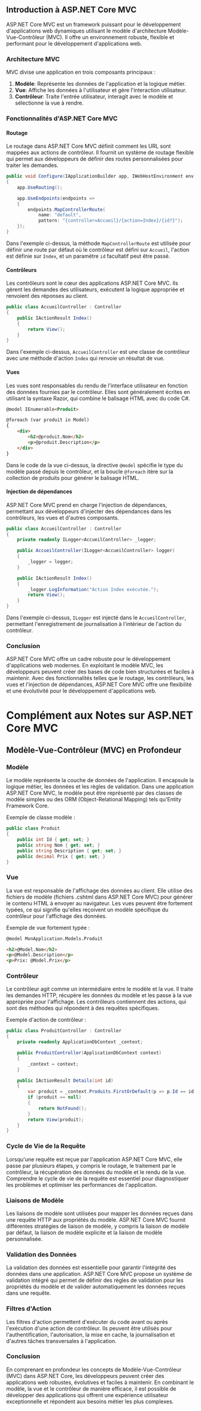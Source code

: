 ## Introduction à ASP.NET Core MVC

ASP.NET Core MVC est un framework puissant pour le développement d'applications web dynamiques utilisant le modèle d'architecture Modèle-Vue-Contrôleur (MVC). Il offre un environnement robuste, flexible et performant pour le développement d'applications web.

### Architecture MVC

MVC divise une application en trois composants principaux :

1. **Modèle**: Représente les données de l'application et la logique métier.
2. **Vue**: Affiche les données à l'utilisateur et gère l'interaction utilisateur.
3. **Contrôleur**: Traite l'entrée utilisateur, interagit avec le modèle et sélectionne la vue à rendre.

### Fonctionnalités d'ASP.NET Core MVC

#### Routage

Le routage dans ASP.NET Core MVC définit comment les URL sont mappées aux actions de contrôleur. Il fournit un système de routage flexible qui permet aux développeurs de définir des routes personnalisées pour traiter les demandes.

```csharp
public void Configure(IApplicationBuilder app, IWebHostEnvironment env)
{
    app.UseRouting();

    app.UseEndpoints(endpoints =>
    {
        endpoints.MapControllerRoute(
            name: "default",
            pattern: "{controller=Accueil}/{action=Index}/{id?}");
    });
}
```

Dans l'exemple ci-dessus, la méthode `MapControllerRoute` est utilisée pour définir une route par défaut où le contrôleur est défini sur `Accueil`, l'action est définie sur `Index`, et un paramètre `id` facultatif peut être passé.

#### Contrôleurs

Les contrôleurs sont le cœur des applications ASP.NET Core MVC. Ils gèrent les demandes des utilisateurs, exécutent la logique appropriée et renvoient des réponses au client.

```csharp
public class AccueilController : Controller
{
    public IActionResult Index()
    {
        return View();
    }
}
```

Dans l'exemple ci-dessus, `AccueilController` est une classe de contrôleur avec une méthode d'action `Index` qui renvoie un résultat de vue.

#### Vues

Les vues sont responsables du rendu de l'interface utilisateur en fonction des données fournies par le contrôleur. Elles sont généralement écrites en utilisant la syntaxe Razor, qui combine le balisage HTML avec du code C#.

```html
@model IEnumerable<Produit>

@foreach (var produit in Model)
{
    <div>
        <h2>@produit.Nom</h2>
        <p>@produit.Description</p>
    </div>
}
```

Dans le code de la vue ci-dessus, la directive `@model` spécifie le type du modèle passé depuis le contrôleur, et la boucle `@foreach` itère sur la collection de produits pour générer le balisage HTML.

#### Injection de dépendances

ASP.NET Core MVC prend en charge l'injection de dépendances, permettant aux développeurs d'injecter des dépendances dans les contrôleurs, les vues et d'autres composants.

```csharp
public class AccueilController : Controller
{
    private readonly ILogger<AccueilController> _logger;

    public AccueilController(ILogger<AccueilController> logger)
    {
        _logger = logger;
    }

    public IActionResult Index()
    {
        _logger.LogInformation("Action Index exécutée.");
        return View();
    }
}
```

Dans l'exemple ci-dessus, `ILogger` est injecté dans le `AccueilController`, permettant l'enregistrement de journalisation à l'intérieur de l'action du contrôleur.

### Conclusion

ASP.NET Core MVC offre un cadre robuste pour le développement d'applications web modernes. En exploitant le modèle MVC, les développeurs peuvent créer des bases de code bien structurées et faciles à maintenir. Avec des fonctionnalités telles que le routage, les contrôleurs, les vues et l'injection de dépendances, ASP.NET Core MVC offre une flexibilité et une évolutivité pour le développement d'applications web.




# Complément aux Notes sur ASP.NET Core MVC

## Modèle-Vue-Contrôleur (MVC) en Profondeur

### Modèle

Le modèle représente la couche de données de l'application. Il encapsule la logique métier, les données et les règles de validation. Dans une application ASP.NET Core MVC, le modèle peut être représenté par des classes de modèle simples ou des ORM (Object-Relational Mapping) tels qu'Entity Framework Core.

Exemple de classe modèle :

```csharp
public class Produit
{
    public int Id { get; set; }
    public string Nom { get; set; }
    public string Description { get; set; }
    public decimal Prix { get; set; }
}
```

### Vue

La vue est responsable de l'affichage des données au client. Elle utilise des fichiers de modèle (fichiers .cshtml dans ASP.NET Core MVC) pour générer le contenu HTML à envoyer au navigateur. Les vues peuvent être fortement typées, ce qui signifie qu'elles reçoivent un modèle spécifique du contrôleur pour l'affichage des données.

Exemple de vue fortement typée :

```html
@model MonApplication.Models.Produit

<h2>@Model.Nom</h2>
<p>@Model.Description</p>
<p>Prix: @Model.Prix</p>
```

### Contrôleur

Le contrôleur agit comme un intermédiaire entre le modèle et la vue. Il traite les demandes HTTP, récupère les données du modèle et les passe à la vue appropriée pour l'affichage. Les contrôleurs contiennent des actions, qui sont des méthodes qui répondent à des requêtes spécifiques.

Exemple d'action de contrôleur :

```csharp
public class ProduitController : Controller
{
    private readonly ApplicationDbContext _context;

    public ProduitController(ApplicationDbContext context)
    {
        _context = context;
    }

    public IActionResult Details(int id)
    {
        var produit = _context.Produits.FirstOrDefault(p => p.Id == id);
        if (produit == null)
        {
            return NotFound();
        }
        return View(produit);
    }
}
```

### Cycle de Vie de la Requête

Lorsqu'une requête est reçue par l'application ASP.NET Core MVC, elle passe par plusieurs étapes, y compris le routage, le traitement par le contrôleur, la récupération des données du modèle et le rendu de la vue. Comprendre le cycle de vie de la requête est essentiel pour diagnostiquer les problèmes et optimiser les performances de l'application.

### Liaisons de Modèle

Les liaisons de modèle sont utilisées pour mapper les données reçues dans une requête HTTP aux propriétés du modèle. ASP.NET Core MVC fournit différentes stratégies de liaison de modèle, y compris la liaison de modèle par défaut, la liaison de modèle explicite et la liaison de modèle personnalisée.

### Validation des Données

La validation des données est essentielle pour garantir l'intégrité des données dans une application. ASP.NET Core MVC propose un système de validation intégré qui permet de définir des règles de validation pour les propriétés du modèle et de valider automatiquement les données reçues dans une requête.

### Filtres d'Action

Les filtres d'action permettent d'exécuter du code avant ou après l'exécution d'une action de contrôleur. Ils peuvent être utilisés pour l'authentification, l'autorisation, la mise en cache, la journalisation et d'autres tâches transversales à l'application.

### Conclusion

En comprenant en profondeur les concepts de Modèle-Vue-Contrôleur (MVC) dans ASP.NET Core, les développeurs peuvent créer des applications web robustes, évolutives et faciles à maintenir. En combinant le modèle, la vue et le contrôleur de manière efficace, il est possible de développer des applications qui offrent une expérience utilisateur exceptionnelle et répondent aux besoins métier les plus complexes.